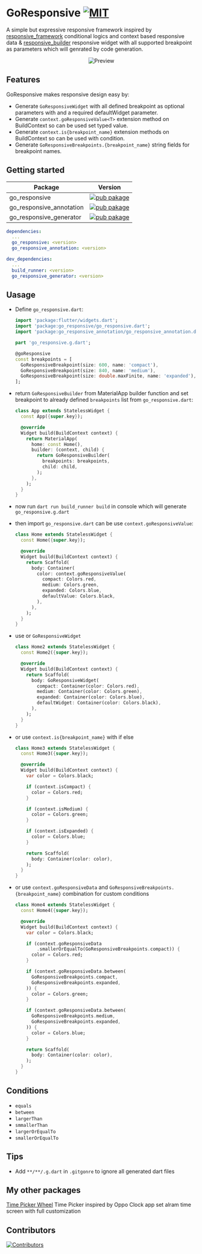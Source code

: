# GoResponsive [![MIT][mit_badge]][mit_link]

A simple but expressive responsive framework inspired by [responsive_framework][responsive_framework] conditional logics and context based responsive data & [responsive_builder][responsive_builder_pub] responsive widget with all supported breakpoint as parameters which will genrated by code generation.

<p align="center">
  <img src="https://raw.githubusercontent.com/burhankhanzada/go_responsive/refs/heads/main/assets/preview.gif" alt="Preview" />
</p>

## Features

GoResponsive makes responsive design easy by:

- Generate `GoResponsiveWidget` with all defined breakpoint as optional parameters with and a required defaultWidget parameter.
- Generate `context.goResponsiveValue<T>` extension method on BuildContext so can be used set typed value.
- Generate `context.is{breakpoint_name}` extension methods on BuildContext so can be used with condition.
- Generate `GoResponsiveBreakpoints.{breakpoint_name}` string fields for breakpoint names.

## Getting started

| Package                  | Version                                                                       |
| -------------------------|-------------------------------------------------------------------------------|
| go_responsive            | [![pub pakage][go_responsive_badge]][go_responsive_pub]                       |
| go_responsive_annotation | [![pub pakage][go_responsive_annotation_badge]][go_responsive_annotation_pub] |
| go_responsive_generator  | [![pub pakage][go_responsive_generator_badge]][go_responsive_generator_pub]   |

```yaml
dependencies:
  ...
  go_responsive: <version>
  go_responsive_annotation: <version>

dev_dependencies:
  ...
  build_runner: <version>
  go_responsive_generator: <version>

```

## Uasage

- Define `go_responsive.dart`:

  ```dart
  import 'package:flutter/widgets.dart';
  import 'package:go_responsive/go_responsive.dart';
  import 'package:go_responsive_annotation/go_responsive_annotation.dart';

  part 'go_responsive.g.dart';

  @goResponsive
  const breakpoints = [
    GoResponsiveBreakpoint(size: 600, name: 'compact'),
    GoResponsiveBreakpoint(size: 840, name: 'medium'),
    GoResponsiveBreakpoint(size: double.maxFinite, name: 'expanded'),
  ];
  ```

- return `GoResponsiveBuilder` from MaterialApp builder function and set breakpoint to already defined `breakpoints` list from `go_responsive.dart`:

  ```dart
  class App extends StatelessWidget {
    const App({super.key});

    @override
    Widget build(BuildContext context) {
      return MaterialApp(
        home: const Home(),
        builder: (context, child) {
          return GoResponsiveBuilder(
            breakpoints: breakpoints,
            child: child,
          );
        },
      );
    }
  }
  ```

- now run `dart run build_runner build` in console which will generate `go_responsive.g.dart`

- then import `go_responsive.dart` can be use `context.goResponsiveValue`:

  ```dart
  class Home extends StatelessWidget {
    const Home({super.key});

    @override
    Widget build(BuildContext context) {
      return Scaffold(
        body: Container(
          color: context.goResponsiveValue(
            compact: Colors.red,
            medium: Colors.green,
            expanded: Colors.blue,
            defaultValue: Colors.black,
          ),
        ),
      );
    }
  }
  ```

- use or `GoResponsiveWidget`

  ```dart
  class Home2 extends StatelessWidget {
    const Home2({super.key});

    @override
    Widget build(BuildContext context) {
      return Scaffold(
        body: GoResponsiveWidget(
          compact: Container(color: Colors.red),
          medium: Container(color: Colors.green),
          expanded: Container(color: Colors.blue),
          defaultWidget: Container(color: Colors.black),
        ),
      );
    }
  }
  ```

- or use `context.is{breakpoint_name}` with if else

  ```dart
  class Home3 extends StatelessWidget {
    const Home3({super.key});

    @override
    Widget build(BuildContext context) {
      var color = Colors.black;

      if (context.isCompact) {
        color = Colors.red;
      }

      if (context.isMedium) {
        color = Colors.green;
      }

      if (context.isExpanded) {
        color = Colors.blue;
      }

      return Scaffold(
        body: Container(color: color),
      );
    }
  }
  ```

- or use `context.goResponsiveData` and `GoResponsiveBreakpoints.{breakpoint_name}`
  combination for custom conditions

  ```dart
  class Home4 extends StatelessWidget {
    const Home4({super.key});

    @override
    Widget build(BuildContext context) {
      var color = Colors.black;

      if (context.goResponsiveData
          .smallerOrEqualTo(GoResponsiveBreakpoints.compact)) {
        color = Colors.red;
      }

      if (context.goResponsiveData.between(
        GoResponsiveBreakpoints.compact,
        GoResponsiveBreakpoints.expanded,
      )) {
        color = Colors.green;
      }

      if (context.goResponsiveData.between(
        GoResponsiveBreakpoints.medium,
        GoResponsiveBreakpoints.expanded,
      )) {
        color = Colors.blue;
      }

      return Scaffold(
        body: Container(color: color),
      );
    }
  }
  ```

## Conditions

- `equals`
- `between`
- `largerThan`
- `smmallerThan`
- `largerOrEqualTo`
- `smallerOrEqualTo`

## Tips

- Add `**/**/.g.dart` in `.gitgonre` to ignore all generated dart files

## My other packages

[Time Picker Wheel](https://pub.dev/packages/time_picker_wheel) Time Picker inspired by Oppo Clock app set alram time screen with full customization

## Contributors

[![Contributors][contibution_image]][contibution_url]

[mit_badge]: https://img.shields.io/badge/license-MIT-green.svg
[mit_link]: https://opensource.org/licenses/MIT

[responsive_framework]: https://pub.dev/packages/responsive_framework

[responsive_builder_pub]: https://pub.dev/packages/responsive_builder

[go_responsive_pub]: https://pub.dartlang.org/packages/go_responsive

[go_responsive_annotation_pub]: https://pub.dartlang.org/packages/go_responsive_annotation

[go_responsive_generator_pub]: https://pub.dartlang.org/packages/go_responsive_generator

[go_responsive_badge]: https://img.shields.io/pub/v/go_responsive?logo=dart&color=blue

[go_responsive_annotation_badge]: https://img.shields.io/pub/v/go_responsive_annotation?logo=dart&&color=blue

[go_responsive_generator_badge]: https://img.shields.io/pub/v/go_responsive_generator?logo=dart&color=blue

[contibution_url]: https://github.com/burhankhanzada/go_responsive/graphs/contributors
[contibution_image]: https://contrib.rocks/image?repo=burhankhanzada/go_responsive

